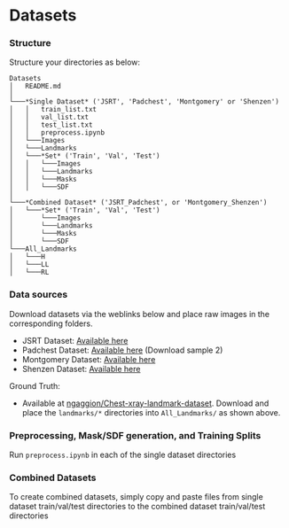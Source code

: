 # Datasets
### Structure

Structure your directories as below:
```
Datasets
│   README.md
│       
└───*Single Dataset* ('JSRT', 'Padchest', 'Montgomery' or 'Shenzen')
│   │   train_list.txt
│   │   val_list.txt
│   │   test_list.txt
│   │   preprocess.ipynb
│   └───Images
│   └───Landmarks
│   └───*Set* ('Train', 'Val', 'Test')
│   │   └───Images
│   │   └───Landmarks
│   │   └───Masks
│   │   └───SDF
│   
└───*Combined Dataset* ('JSRT_Padchest', or 'Montgomery_Shenzen')
│   └───*Set* ('Train', 'Val', 'Test')
│       └───Images
│       └───Landmarks
│       └───Masks
│       └───SDF
└───All_Landmarks 
│   └───H
│   └───LL
│   └───RL
```

### Data sources

Download datasets via the weblinks below and place raw images in the corresponding folders. 

* JSRT Dataset: [Available here](http://db.jsrt.or.jp/eng.php)
* Padchest Dataset: [Available here](https://bimcv.cipf.es/bimcv-projects/padchest/) (Download sample 2)
* Montgomery Dataset: [Available here]("https://data.lhncbc.nlm.nih.gov/public/Tuberculosis-Chest-X-ray-Datasets/Montgomery-County-CXR-Set/MontgomerySet/CXR_png/index.html")
* Shenzen Dataset: [Available here]("https://data.lhncbc.nlm.nih.gov/public/Tuberculosis-Chest-X-ray-Datasets/Shenzhen-Hospital-CXR-Set/CXR_png/index.html")

Ground Truth:
* Available at [ngaggion/Chest-xray-landmark-dataset](https://github.com/ngaggion/Chest-xray-landmark-dataset). Download and place the `landmarks/*` directories into `All_Landmarks/` as shown above.

### Preprocessing, Mask/SDF generation, and Training Splits

Run `preprocess.ipynb` in each of the single dataset directories

### Combined Datasets

To create combined datasets, simply copy and paste files from single dataset train/val/test directories to the combined dataset train/val/test directories